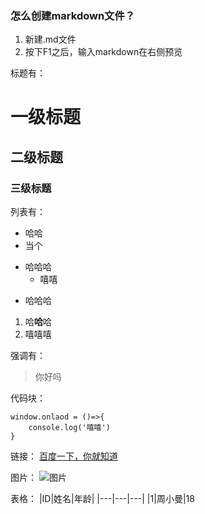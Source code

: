 
### 怎么创建markdown文件？
1. 新建.md文件
2. 按下F1之后，输入markdown在右侧预览


标题有：
# 一级标题
## 二级标题
### 三级标题


列表有：
- 哈哈
- 当个
+ 哈哈哈
    - 嘻嘻
* 哈哈哈
1. 哈**哈**哈
2. 嘻嘻嘻


强调有：
>你好吗


代码块：
```
window.onlaod = ()=>{
    console.log('嘻嘻')
}
```

链接：
[百度一下，你就知道](https://www.baidu.com)

图片：
![图片](http://img4.imgtn.bdimg.com/it/u=2153937626,1074119156&fm=26&gp=0.jpg '图片')

表格：
|ID|姓名|年龄|
|---|---|---|
|1|周小曼|18